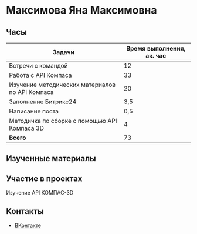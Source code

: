 # Максимова Яна Максимовна

## Часы

|Задачи|Время выполнения, ак. час|
|----------------|----------------|
|Встречи с командой | 12|
|Работа с API Компаса | 33|
|Изучение методических материалов по API Компаса | 20|
|Заполнение Битрикс24 | 3,5|
|Написание поста | 0,5|
|Методичка по сборке с помощью API Компаса 3D | 4|
|<b>Всего </b> | 73|

## Изученные материалы

## Участие в проектах
Изучение API КОМПАС-3D

## Контакты <br>
- [ВКонтакте](https://vk.com/id285908364)
